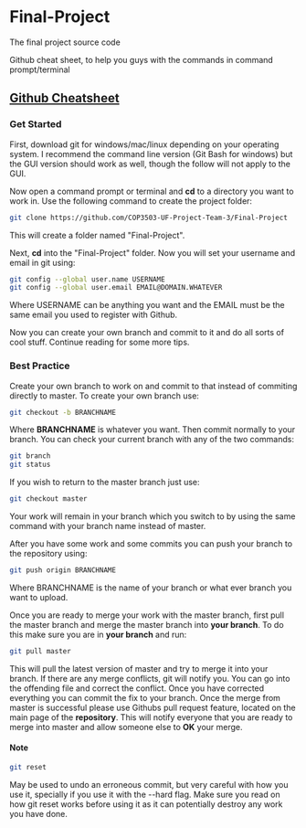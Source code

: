 # Final-Project
The final project source code

Github cheat sheet, to help you guys with the commands in command prompt/terminal
## [Github Cheatsheet](https://services.github.com/kit/downloads/github-git-cheat-sheet.pdf)

### Get Started
First, download git for windows/mac/linux depending on your operating system. I recommend the command line version (Git Bash for windows) but the GUI version should work as well, though the follow will not apply to the GUI.

Now open a command prompt or terminal and **cd** to a directory you want to work in. Use the following command to create the project folder:
```sh
git clone https://github.com/COP3503-UF-Project-Team-3/Final-Project
```
This will create a folder named "Final-Project".

Next, **cd** into the "Final-Project" folder. Now you will set your username and email in git using:
```sh
git config --global user.name USERNAME
git config --global user.email EMAIL@DOMAIN.WHATEVER
```
Where USERNAME can be anything you want and the EMAIL must be the same email you used to register with Github.

Now you can create your own branch and commit to it and do all sorts of cool stuff. Continue reading for some more tips.
### Best Practice
Create your own branch to work on and commit to that instead of commiting directly to master. To create your own branch use:
```sh
git checkout -b BRANCHNAME
```
Where **BRANCHNAME** is whatever you want. Then commit normally to your branch. You can check your current branch with any of the two commands:
```sh
git branch
git status
```
If you wish to return to the master branch just use:
```sh
git checkout master
```
Your work will remain in your branch which you switch to by using the same command with your branch name instead of master.

After you have some work and some commits you can push your branch to the repository using:
```sh
git push origin BRANCHNAME
```
Where BRANCHNAME is the name of your branch or what ever branch you want to upload.

Once you are ready to merge your work with the master branch, first pull the master branch and merge the master branch into **your branch**. To do this make sure you are in **your branch** and run:
```sh
git pull master
```
This will pull the latest version of master and try to merge it into your branch. If there are any merge conflicts, git will notify you. You can go into the offending file and correct the conflict. Once you have corrected everything you can commit the fix to your branch. Once the merge from master is successful please use Githubs pull request feature, located on the main page of the **repository**. This will notify everyone that you are ready to merge into master and allow someone else to **OK** your merge. 

#### Note
```sh
git reset
```
May be used to undo an erroneous commit, but very careful with how you use it, specially if you use it with the --hard flag. Make sure you read on how git reset works before using it as it can potentially destroy any work you have done. 

